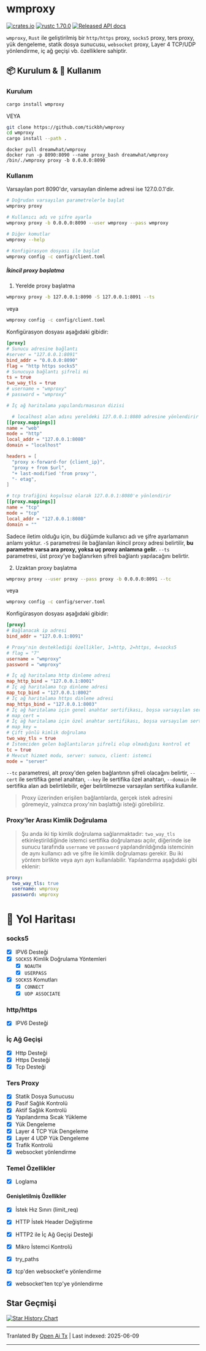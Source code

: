 # wmproxy
[![crates.io](https://img.shields.io/crates/v/wmproxy.svg)](https://crates.io/crates/wmproxy)
[![rustc 1.70.0](https://img.shields.io/badge/rust-1.70%2B-orange.svg)](https://img.shields.io/badge/rust-1.70%2B-orange.svg)
[![Released API docs](https://docs.rs/wmproxy/badge.svg)](https://docs.rs/wmproxy)

`wmproxy`, `Rust` ile geliştirilmiş bir `http/https` proxy, `socks5` proxy, ters proxy, yük dengeleme, statik dosya sunucusu, `websocket` proxy, Layer 4 TCP/UDP yönlendirme, iç ağ geçişi vb. özelliklere sahiptir.

## 📦 Kurulum & 🏃 Kullanım

### Kurulum

```bash
cargo install wmproxy
```

VEYA

```bash
git clone https://github.com/tickbh/wmproxy
cd wmproxy
cargo install --path .
```

```docker
docker pull dreamwhat/wmproxy
docker run -p 8090:8090 --name proxy_bash dreamwhat/wmproxy /bin/./wmproxy proxy -b 0.0.0.0:8090
```

### Kullanım
Varsayılan port 8090'dır, varsayılan dinleme adresi ise 127.0.0.1'dir.
```bash
# Doğrudan varsayılan parametrelerle başlat
wmproxy proxy

# Kullanıcı adı ve şifre ayarla
wmproxy proxy -b 0.0.0.0:8090 --user wmproxy --pass wmproxy

# Diğer komutlar
wmproxy --help

# Konfigürasyon dosyası ile başlat
wmproxy config -c config/client.toml
```

##### İkincil proxy başlatma
1. Yerelde proxy başlatma
```bash
wmproxy proxy -b 127.0.0.1:8090 -S 127.0.0.1:8091 --ts
```
veya
```bash
wmproxy config -c config/client.toml
```
Konfigürasyon dosyası aşağıdaki gibidir:
```toml
[proxy]
# Sunucu adresine bağlantı
#server = "127.0.0.1:8091"
bind_addr = "0.0.0.0:8090"
flag = "http https socks5"
# Sunucuya bağlantı şifreli mi
ts = true
two_way_tls = true
# username = "wmproxy"
# password = "wmproxy"

# İç ağ haritalama yapılandırmasının dizisi

  # localhost alan adını yereldeki 127.0.0.1:8080 adresine yönlendirir
[[proxy.mappings]]
name = "web"
mode = "http"
local_addr = "127.0.0.1:8080"
domain = "localhost"

headers = [
  "proxy x-forward-for {client_ip}",
  "proxy + from $url",
  "+ last-modified 'from proxy'",
  "- etag",
]

# tcp trafiğini koşulsuz olarak 127.0.0.1:8080'e yönlendirir
[[proxy.mappings]]
name = "tcp"
mode = "tcp"
local_addr = "127.0.0.1:8080"
domain = ""
```

Sadece iletim olduğu için, bu düğümde kullanıcı adı ve şifre ayarlamanın anlamı yoktur. `-S` parametresi ile bağlanılan ikincil proxy adresi belirtilir, **bu parametre varsa ara proxy, yoksa uç proxy anlamına gelir.** ```--ts``` parametresi, üst proxy'ye bağlanırken şifreli bağlantı yapılacağını belirtir.

2. Uzaktan proxy başlatma
```bash
wmproxy proxy --user proxy --pass proxy -b 0.0.0.0:8091 --tc
```
veya
```bash
wmproxy config -c config/server.toml
```
Konfigürasyon dosyası aşağıdaki gibidir:
```toml
[proxy]
# Bağlanacak ip adresi
bind_addr = "127.0.0.1:8091"

# Proxy'nin desteklediği özellikler, 1=http, 2=https, 4=socks5
# flag = "7"
username = "wmproxy"
password = "wmproxy"

# İç ağ haritalama http dinleme adresi
map_http_bind = "127.0.0.1:8001"
# İç ağ haritalama tcp dinleme adresi
map_tcp_bind = "127.0.0.1:8002"
# İç ağ haritalama https dinleme adresi
map_https_bind = "127.0.0.1:8003"
# İç ağ haritalama için genel anahtar sertifikası, boşsa varsayılan sertifika kullanılır
# map_cert = 
# İç ağ haritalama için özel anahtar sertifikası, boşsa varsayılan sertifika kullanılır
# map_key =
# Çift yönlü kimlik doğrulama
two_way_tls = true
# İstemciden gelen bağlantıların şifreli olup olmadığını kontrol et
tc = true
# Mevcut hizmet modu, server: sunucu, client: istemci
mode = "server"
```

```--tc``` parametresi, alt proxy'den gelen bağlantının şifreli olacağını belirtir, ```--cert``` ile sertifika genel anahtarı, ```--key``` ile sertifika özel anahtarı, ```--domain``` ile sertifika alan adı belirtilebilir, eğer belirtilmezse varsayılan sertifika kullanılır.
> Proxy üzerinden erişilen bağlantılarda, gerçek istek adresini göremeyiz, yalnızca proxy'nin başlattığı isteği görebiliriz.

### Proxy'ler Arası Kimlik Doğrulama
> Şu anda iki tip kimlik doğrulama sağlanmaktadır: ```two_way_tls``` etkinleştirildiğinde istemci sertifika doğrulaması açılır, diğerinde ise sunucu tarafında ```username``` ve ```password``` yapılandırıldığında istemcinin de aynı kullanıcı adı ve şifre ile kimlik doğrulaması gerekir. Bu iki yöntem birlikte veya ayrı ayrı kullanılabilir.
> Yapılandırma aşağıdaki gibi eklenir:

```yaml
proxy:
  two_way_tls: true
  username: wmproxy
  password: wmproxy
```

# 🚥 Yol Haritası
### socks5

- [x] IPV6 Desteği
- [x] `SOCKS5` Kimlik Doğrulama Yöntemleri
  - [x] `NOAUTH`
  - [x] `USERPASS`
- [x] `SOCKS5` Komutları
  - [x] `CONNECT`
  - [x] `UDP ASSOCIATE`

### http/https

- [x] IPV6 Desteği

### İç Ağ Geçişi

- [x] Http Desteği
- [x] Https Desteği
- [x] Tcp Desteği

### Ters Proxy

- [x] Statik Dosya Sunucusu
- [x] Pasif Sağlık Kontrolü
- [x] Aktif Sağlık Kontrolü
- [x] Yapılandırma Sıcak Yükleme
- [x] Yük Dengeleme
- [x] Layer 4 TCP Yük Dengeleme
- [x] Layer 4 UDP Yük Dengeleme
- [x] Trafik Kontrolü
- [x] websocket yönlendirme

### Temel Özellikler
- [x] Loglama

#### Genişletilmiş Özellikler

- [x] İstek Hız Sınırı (limit_req)
- [x] HTTP İstek Header Değiştirme
- [x] HTTP2 ile İç Ağ Geçişi Desteği
- [x] Mikro İstemci Kontrolü
- [x] try_paths
- [x] tcp'den websocket'e yönlendirme
- [x] websocket'ten tcp'ye yönlendirme


## Star Geçmişi

[![Star History Chart](https://api.star-history.com/svg?repos=tickbh/wmproxy&type=Date)](https://star-history.com/#tickbh/wmproxy&Date)

---

Tranlated By [Open Ai Tx](https://github.com/OpenAiTx/OpenAiTx) | Last indexed: 2025-06-09

---